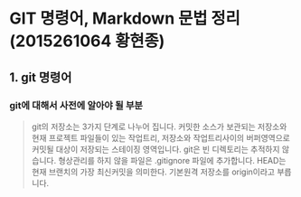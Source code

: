 # GIT 명령어, Markdown 문법 정리(2015261064 황현종)

## 1. git 명령어

### git에 대해서 사전에 알아야 될 부분
> git의 저장소는 3가지 단계로 나누어 집니다. 커밋한 소스가 보관되는 저장소와 현재 프로젝트 파일들이 있는 작업트리, 저장소와 작업트리사이의 버퍼영역으로 커밋될 대상이 저장되는 스테이징 영역입니다.
> git은 빈 디렉토리는 추적하지 않습니다.
> 형상관리를 하지 않을 파일은 .gitignore 파일에 추가합니다.
> HEAD는 현재 브랜치의 가장 최신커밋을 의미한다.
> 기본원격 저장소를 origin이라고 부릅니다.





